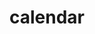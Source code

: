 # calendar

<html>
  <head>
    <script type="text/javascript" src="https://www.google.com/jsapi"></script>
    <script type="text/javascript">
      google.load("visualization", "1.1", {packages:["calendar"]});
      google.setOnLoadCallback(drawChart);

   function drawChart() {
       var dataTable = new google.visualization.DataTable();
       dataTable.addColumn({ type: 'date', id: 'Date' });
       dataTable.addColumn({ type: 'number', id: 'Won/Loss' });
       dataTable.addRows([
          [ new Date(2012, 3, 13), 37032 ],
          [ new Date(2012, 3, 14), 38024 ],
          [ new Date(2012, 3, 15), 38024 ],
          [ new Date(2012, 3, 16), 38108 ],
          [ new Date(2012, 3, 17), 38229 ],
          // Many rows omitted for brevity.
          [ new Date(2013, 9, 4), 38177 ],
          [ new Date(2013, 9, 5), 38705 ],
          [ new Date(2013, 9, 12), 38210 ],
          [ new Date(2013, 9, 13), 38029 ],
          [ new Date(2013, 9, 19), 38823 ],
          [ new Date(2013, 9, 23), 38345 ],
          [ new Date(2013, 9, 24), 38436 ],
          [ new Date(2013, 9, 30), 38447 ]
        ]);

       var chart = new google.visualization.Calendar(document.getElementById('calendar_basic'));

       var options = {
         title: "Red Sox Attendance",
         height: 350,
       };

       chart.draw(dataTable, options);
   }
    </script>
  </head>
  <body>
    <div id="calendar_basic" style="width: 1000px; height: 350px;"></div>
  </body>
</html>
